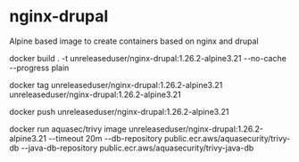 # nginx-drupal

Alpine based image to create containers based on nginx and drupal

docker build . -t unreleaseduser/nginx-drupal:1.26.2-alpine3.21 --no-cache --progress plain

docker tag unreleaseduser/nginx-drupal:1.26.2-alpine3.21 unreleaseduser/nginx-drupal:1.26.2-alpine3.21

docker push unreleaseduser/nginx-drupal:1.26.2-alpine3.21

docker run aquasec/trivy image unreleaseduser/nginx-drupal:1.26.2-alpine3.21 --timeout 20m --db-repository public.ecr.aws/aquasecurity/trivy-db --java-db-repository public.ecr.aws/aquasecurity/trivy-java-db
